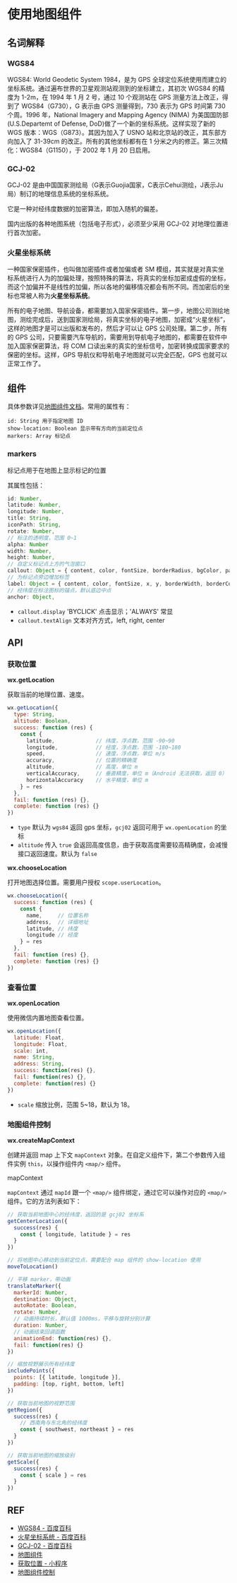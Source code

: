 # 使用地图组件

## 名词解释

### WGS84

WGS84: World Geodetic System 1984，是为 GPS 全球定位系统使用而建立的坐标系统。通过遍布世界的卫星观测站观测到的坐标建立，其初次 WGS84 的精度为 1-2m，在 1994 年 1 月 2 号，通过 10 个观测站在 GPS 测量方法上改正，得到了 WGS84（G730），G 表示由 GPS 测量得到，730 表示为 GPS 时间第 730 个周。1996 年，National Imagery and Mapping Agency (NIMA) 为美国国防部 (U.S.Departemt of Defense, DoD)做了一个新的坐标系统。这样实现了新的 WGS 版本：WGS（G873）。其因为加入了 USNO 站和北京站的改正，其东部方向加入了 31-39cm 的改正。所有的其他坐标都有在 1 分米之内的修正。第三次精化：WGS84（G1150），于 2002 年 1 月 20 日启用。

### GCJ-02

GCJ-02 是由中国国家测绘局（G表示Guojia国家，C表示Cehui测绘，J表示Ju局）制订的地理信息系统的坐标系统。

它是一种对经纬度数据的加密算法，即加入随机的偏差。

国内出版的各种地图系统（包括电子形式），必须至少采用 GCJ-02 对地理位置进行首次加密。

### 火星坐标系统

一种国家保密插件，也叫做加密插件或者加偏或者 SM 模组，其实就是对真实坐标系统进行人为的加偏处理，按照特殊的算法，将真实的坐标加密成虚假的坐标，而这个加偏并不是线性的加偏，所以各地的偏移情况都会有所不同。而加密后的坐标也常被人称为**火星坐标系统**。

所有的电子地图、导航设备，都需要加入国家保密插件。第一步，地图公司测绘地图，测绘完成后，送到国家测绘局，将真实坐标的电子地图，加密成“火星坐标”，这样的地图才是可以出版和发布的，然后才可以让 GPS 公司处理。第二步，所有的 GPS 公司，只要需要汽车导航的，需要用到导航电子地图的，都需要在软件中加入国家保密算法，将 COM 口读出来的真实的坐标信号，加密转换成国家要求的保密的坐标。这样，GPS 导航仪和导航电子地图就可以完全匹配，GPS 也就可以正常工作了。

## 组件

具体参数详见[地图组件文档][component]。常用的属性有：

```
id: String 用于指定地图 ID
show-location: Boolean 显示带有方向的当前定位点
markers: Array 标记点
```

### markers

标记点用于在地图上显示标记的位置

其属性包括：

```js
id: Number,
latitude: Number,
longitude: Number,
title: String,
iconPath: String,
rotate: Number,
// 标注的透明度，范围 0~1
alpha: Number
width: Number,
height: Number,
// 自定义标记点上方的气泡窗口
callout: Object = { content, color, fontSize, borderRadius, bgColor, padding, display, textAlign },
// 为标记点旁边增加标签
label: Object = { content, color, fontSize, x, y, borderWidth, borderColor, borderRadius, bgColor, padding, textAlign },
// 经纬度在标注图标的锚点，默认底边中点
anchor: Object,
```

- `callout.display` 'BYCLICK' 点击显示；'ALWAYS' 常显
- `callout.textAlign` 文本对齐方式，left, right, center

## API

### 获取位置

**wx.getLocation**

获取当前的地理位置、速度。

```js
wx.getLocation({
  type: String,
  altitude: Boolean,
  success: function (res) {
    const { 
      latitude,             // 纬度，浮点数，范围 -90~90
      longitude,            // 经度，浮点数，范围 -180~180
      speed,                // 速度，浮点数，单位 m/s
      accuracy,             // 位置的精确度
      altitude,             // 高度，单位 m
      verticalAccuracy,     // 垂直精度，单位 m（Android 无法获取，返回 0）
      horizontalAccuracy    // 水平精度，单位 m
    } = res
  },
  fail: function (res) {},
  complete: function (res) {}
})
```

- `type` 默认为 `wgs84` 返回 gps 坐标，`gcj02` 返回可用于 `wx.openLocation` 的坐标
- `altitude` 传入 `true` 会返回高度信息，由于获取高度需要较高精确度，会减慢接口返回速度。默认为 `false`

**wx.chooseLocation**

打开地图选择位置。需要用户授权 `scope.userLocation`。

```js
wx.chooseLocation({
  success: function (res) {
    const {
      name,     // 位置名称
      address,  // 详细地址
      latitude, // 纬度
      longitude // 经度
    } = res
  },
  fail: function (res) {},
  complete: function (res) {}
})
```

### 查看位置

**wx.openLocation**

​使用微信内置地图查看位置。

```js
wx.openLocation({
  latitude: Float,
  longitude: Float,
  scale: int,
  name: String,
  address: String,
  success: function(res) {},
  fail: function(res) {},
  complete: function(res) {}
})
```

- `scale` 缩放比例，范围 5~18，默认为 18。

### 地图组件控制

**wx.createMapContext**

创建并返回 map 上下文 `mapContext` 对象。在自定义组件下，第二个参数传入组件实例 `this`，以操作组件内 `<map/>` 组件。

mapContext

`mapContext` 通过 `mapId` 跟一个 `<map/>` 组件绑定，通过它可以操作对应的 `<map/>` 组件。它的方法列表如下：

```js
// 获取当前地图中心的经纬度，返回的是 gcj02 坐标系
getCenterLocation({
  success(res) {
    const { longitude, latitude } = res
  }
})

// 将地图中心移动到当前定位点，需要配合 map 组件的 show-location 使用
moveToLocation()

// 平移 marker，带动画
translateMarker({
  markerId: Number,
  destination: Object,
  autoRotate: Boolean,
  rotate: Number,
  // 动画持续时长，默认值 1000ms，平移与旋转分别计算
  duration: Number,
  // 动画结束回调函数
  animationEnd: function(res) {},
  fail: function(res) {}
})

// 缩放视野展示所有经纬度
includePoints({
  points: [{ latitude, longitude }],
  padding: [top, right, bottom, left]
})

// 获取当前地图的视野范围
getRegion({
  success(res) {
    // 西南角与东北角的经纬度
    const { southwest, northeast } = res
  }
})

// 获取当前地图的缩放级别
getScale({
  success(res) {
    const { scale } = res
  }
})
```

## REF

- [WGS84 - 百度百科][wgs84]
- [火星坐标系统 - 百度百科][mars]
- [GCJ-02 - 百度百科][gcj02]
- [地图组件][component]
- [获取位置 - 小程序][location]
- [地图组件控制][api.map]

[wgs84]: https://baike.baidu.com/item/WGS84/4380144
[gcj02]: https://baike.baidu.com/item/GCJ-02/1913612
[mars]: https://baike.baidu.com/item/%E7%81%AB%E6%98%9F%E5%9D%90%E6%A0%87%E7%B3%BB%E7%BB%9F/6734069
[component]: https://developers.weixin.qq.com/miniprogram/dev/component/map.html#map
[location]: https://developers.weixin.qq.com/miniprogram/dev/api/location.html
[api.map]: https://developers.weixin.qq.com/miniprogram/dev/api/api-map.html
